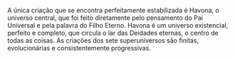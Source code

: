 ﻿A única criação que se encontra perfeitamente estabilizada é Havona, o universo central, que foi feito diretamente pelo pensamento do Pai Universal e pela palavra do Filho Eterno. Havona é um universo existencial, perfeito e completo, que circula o lar das Deidades eternas, o centro de todas as coisas. As criações dos sete superuniversos são finitas, evolucionárias e consistentemente progressivas.